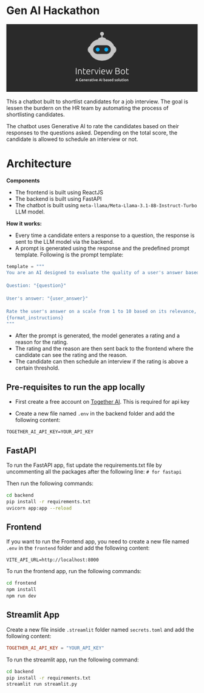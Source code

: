 # Gen AI Hackathon

![Logo](./assets/readme.png)

This a chatbot built to shortlist candidates for a job interview. The goal is lessen the burdern on the HR team by automating the process of shortlisting candidates.

The chatbot uses Generative AI to rate the candidates based on their responses to the questions asked. Depending on the total score, the candidate is allowed to schedule an interview or not.

# Architecture

**Components**

- The frontend is built using ReactJS
- The backend is built using FastAPI
- The chatbot is built using `meta-llama/Meta-Llama-3.1-8B-Instruct-Turbo` LLM model.

**How it works:**

- Every time a candidate enters a response to a question, the response is sent to the LLM model via the backend.
- A prompt is generated using the response and the predefined prompt template. Following is the prompt template:

``` python
template = """
You are an AI designed to evaluate the quality of a user's answer based on the question provided for a {subject} interview.

Question: "{question}"

User's answer: "{user_answer}"

Rate the user's answer on a scale from 1 to 10 based on its relevance, accuracy, completeness (with 1 being completely irrelevant or incorrect, and 10 being a perfect answer) and provide reason for your rating in under 100 characters.
{format_instructions}
"""
```

- After the prompt is generated, the model generates a rating and a reason for the rating.
- The rating and the reason are then sent back to the frontend where the candidate can see the rating and the reason.
- The candidate can then schedule an interview if the rating is above a certain threshold.

## Pre-requisites to run the app locally

- First create a free account on [Together AI](https://api.together.ai/signin). This is required for api key

- Create a new file named `.env` in the backend folder and add the following content:

```env
TOGETHER_AI_API_KEY=YOUR_API_KEY
```

## FastAPI

To run the FastAPI app, fist update the requirements.txt file by uncommenting all the packages after the following line: `# for fastapi`

Then run the following commands:

```bash
cd backend
pip install -r requirements.txt
uvicorn app:app --reload
```

## Frontend

If you want to run the Frontend app, you need to create a new file named `.env` in the `frontend` folder and add the following content:

```env
VITE_API_URL=http://localhost:8000
```

To run the frontend app, run the following commands:

```bash
cd frontend
npm install
npm run dev
```

## Streamlit App

Create a new file inside `.streamlit` folder named `secrets.toml` and add the following content:

```toml
TOGETHER_AI_API_KEY = "YOUR_API_KEY"
```

To run the streamlit app, run the following command:

```bash
cd backend
pip install -r requirements.txt
streamlit run streamlit.py
```
